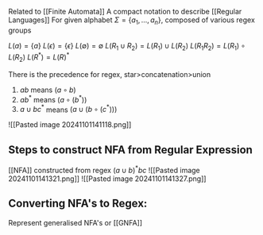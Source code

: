 Related to [[Finite Automata]]
A compact notation to describe [[Regular Languages]]
For given alphabet $\Sigma=\{a_1,...,a_n\}$, composed of various regex groups

$L(a) = \{a\}$
$L(\epsilon) = \{\epsilon\}$
$L(\emptyset) = \emptyset$
$L(R_1 \cup R_2) = L(R_1) \cup L(R_2)$
$L(R_1 R_2) = L(R_1) \circ L(R_2)$
$L(R^*) = L(R)^*$

There is the precedence for regex, star>concatenation>union
1. $ab$ means $(a \circ b)$
2. $ab^*$ means $(a \circ (b^*))$
3. $a \cup bc^*$ means $(a \cup (b \circ (c^*)))$

![[Pasted image 20241101141118.png]]

## Steps to construct NFA from Regular Expression
[[NFA]] constructed from regex $(a\cup b)^*bc$
![[Pasted image 20241101141321.png]]
![[Pasted image 20241101141327.png]]

## Converting NFA's to Regex:
Represent generalised NFA's or [[GNFA]]
